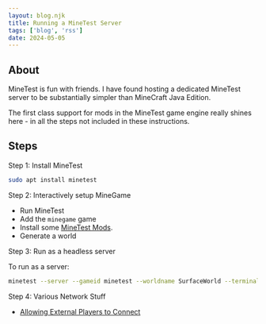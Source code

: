 ```yaml
---
layout: blog.njk
title: Running a MineTest Server
tags: ['blog', 'rss']
date: 2024-05-05
---
```


## About

MineTest is fun with friends. I have found hosting a dedicated MineTest server to be substantially simpler than MineCraft Java Edition. 

The first class support for mods in the MineTest game engine really shines here - in all the steps not included in these instructions.

## Steps

Step 1: Install MineTest

```sh
sudo apt install minetest
```

Step 2: Interactively setup MineGame

- Run MineTest
- Add the `minegame` game
- Install some [MineTest Mods](/blog/minetest/mods/).
- Generate a world

Step  3: Run as a headless server

To run as a server:

```sh
minetest --server --gameid minetest --worldname SurfaceWorld --terminal
```

Step 4: Various Network Stuff

- [Allowing External Players to Connect](https://wiki.minetest.net/Setting_up_a_server#Allowing_external_players_to_connect)

